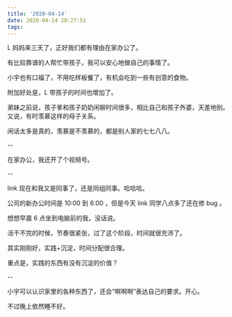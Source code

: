 ```yaml
---
title: '2020-04-14'
date: 2020-04-14 20:27:51
tags:
---
```


L 妈妈来三天了，正好我们都有理由在家办公了。

有比较靠谱的人帮忙带孩子，我可以安心地做自己的事情了。

小宇也有口福了，不用吃样板餐了，有机会吃到一些有创意的食物。

附加好处是，L 带孩子的时间也增加了。

弟妹之前说，孩子爹和孩子奶奶闲聊时间很多，相比自己和孩子外婆，天差地别。又说，有时羡慕这样的母子关系。

闲话太多是真的，羡慕是不羡慕的，都是别人家的七七八八。

--

在家办公，我还开了个视频号。

--

link 现在和我又是同事了，还是同组同事。哈哈哈。

公司的新办公时间是 10:00 到 6:00 ，但是今天 link 同学八点多了还在修 bug 。

想想早晨 6 点坐到电脑前的我，没话说。

活干不完的时候，节奏很紧张，过了这个阶段，时间就很充沛了。

其实刚刚好，实践+沉淀，时间分配很合理。

重点是，实践的东西有没有沉淀的价值？

--

小宇可以认识家里的各种东西了，还会“啊啊啊”表达自己的要求。开心。

不过晚上依然睡不好。




